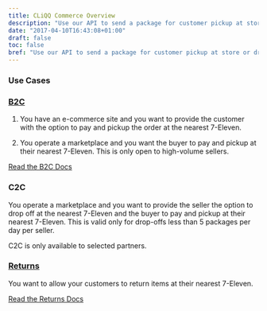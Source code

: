 ```yaml
---
title: CLiQQ Commerce Overview
description: "Use our API to send a package for customer pickup at store or drop off a package at store."
date: "2017-04-10T16:43:08+01:00"
draft: false
toc: false
bref: "Use our API to send a package for customer pickup at store or drop off a package at store"
---
```


### Use Cases

### [B2C](/docs/commerce_b2c/)

1. You have an e-commerce site and you want to provide the customer with the option to pay and pickup the order at the nearest 7-Eleven.

2. You operate a marketplace and you want the buyer to pay and pickup at their nearest 7-Eleven. This is only open to high-volume sellers.

[Read the B2C Docs](/docs/commerce_b2c/)

### C2C

You operate a marketplace and you want to provide the seller the option to drop off at the nearest 7-Eleven and the buyer to pay and pickup at their nearest 7-Eleven. This is valid only for drop-offs less than 5 packages per day per seller.

C2C is only available to selected partners.

### [Returns](/docs/commerce_returns/)

You want to allow your customers to return items at their nearest 7-Eleven.

[Read the Returns Docs](/docs/commerce_returns/)